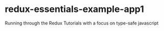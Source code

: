 # redux-essentials-example-app1
Running through the Redux Tutorials with a focus on type-safe javascript

